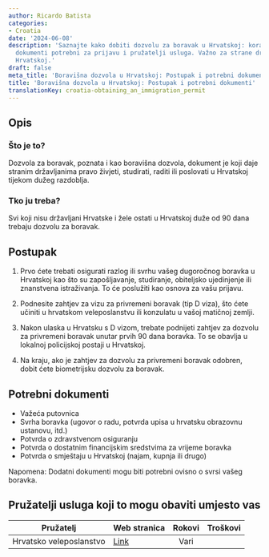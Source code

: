 ```yaml
---
author: Ricardo Batista
categories:
- Croatia
date: '2024-06-08'
description: 'Saznajte kako dobiti dozvolu za boravak u Hrvatskoj: koraci postupka,
  dokumenti potrebni za prijavu i pružatelji usluga. Važno za strane državljane u
  Hrvatskoj.'
draft: false
meta_title: 'Boravišna dozvola u Hrvatskoj: Postupak i potrebni dokumenti'
title: 'Boravišna dozvola u Hrvatskoj: Postupak i potrebni dokumenti'
translationKey: croatia-obtaining_an_immigration_permit
---
```



## Opis
### Što je to?
Dozvola za boravak, poznata i kao boravišna dozvola, dokument je koji daje stranim državljanima pravo živjeti, studirati, raditi ili poslovati u Hrvatskoj tijekom dužeg razdoblja.
### Tko ju treba?
Svi koji nisu državljani Hrvatske i žele ostati u Hrvatskoj duže od 90 dana trebaju dozvolu za boravak.

## Postupak
1. Prvo ćete trebati osigurati razlog ili svrhu vašeg dugoročnog boravka u Hrvatskoj kao što su zapošljavanje, studiranje, obiteljsko ujedinjenje ili znanstvena istraživanja. To će poslužiti kao osnova za vašu prijavu.

2. Podnesite zahtjev za vizu za privremeni boravak (tip D viza), što ćete učiniti u hrvatskom veleposlanstvu ili konzulatu u vašoj matičnoj zemlji.

3. Nakon ulaska u Hrvatsku s D vizom, trebate podnijeti zahtjev za dozvolu za privremeni boravak unutar prvih 90 dana boravka. To se obavlja u lokalnoj policijskoj postaji u Hrvatskoj.

4. Na kraju, ako je zahtjev za dozvolu za privremeni boravak odobren, dobit ćete biometrijsku dozvolu za boravak.

## Potrebni dokumenti
- Važeća putovnica
- Svrha boravka (ugovor o radu, potvrda upisa u hrvatsku obrazovnu ustanovu, itd.)
- Potvrda o zdravstvenom osiguranju
- Potvrda o dostatnim financijskim sredstvima za vrijeme boravka
- Potvrda o smještaju u Hrvatskoj (najam, kupnja ili drugo)

Napomena: Dodatni dokumenti mogu biti potrebni ovisno o svrsi vašeg boravka.

## Pružatelji usluga koji to mogu obaviti umjesto vas

| Pružatelj        |     Web stranica     |     Rokovi    |       Troškovi      |
| --------------- | --------------- |  :-------------: | :-------------: |
| Hrvatsko veleposlanstvo      |  [Link](http://www.mvep.hr/en/diplomatic-directory/diplomatic-missions-and-consular-offices-of-croatia/)       |      Vari